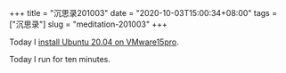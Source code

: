 +++
title = "沉思录201003"
date = "2020-10-03T15:00:34+08:00"
tags = ["沉思录"]
slug = "meditation-201003"
+++

Today I [install Ubuntu 20.04 on VMware15pro](https://github.com/Gaotianhe/wiki-docs/blob/main/docs/linux/Ubuntu-install-Ubuntu-20.04.1-in-vmware-workstation-15-pro.md).

Today I run for ten minutes.
